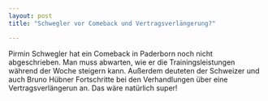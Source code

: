 ```yaml
---
layout: post
title: "Schwegler vor Comeback und Vertragsverlängerung?"

---
```


Pirmin Schwegler hat ein Comeback in Paderborn noch nicht abgeschrieben. Man muss abwarten, wie er die Trainingsleistungen während der Woche steigern kann. Außerdem deuteten der Schweizer und auch Bruno Hübner Fortschritte bei den Verhandlungen über eine Vertragsverlängerun an. Das wäre natürlich super!


